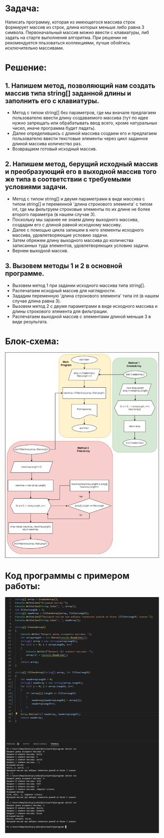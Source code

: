 # **Задача:** 
Написать программу, которая из имеющегося массива строк формирует массив из строк, длина которых меньше либо равна 3 символа. Первоначальный массив можно ввести с клавиатуры, либ задать на старте выполнения алгоритма. При решении не рекомендуется пльзоваться коллекциями, лучше обойтись исключительно массивами.

# **Решение:**

## 1. Напишем метод, позволяющий нам создать массив типа string[] заданной длины и заполнить его с клавиатуры.

+ Метод с типом string[] без параметров, где мы вначале предлагаем пользователю ввести длину создаваемого массива (тут по идее нужно запрещать или обрабатывать ввод всего, кроме натуральных чисел, иначе программа будет падать). 
+ Далее определившись с длиной массива создаем его и предлагаем пользователю ввести текстовые элементы через цикл заданное длиной массива количество раз.
+ Возвращаем готовый исходный массив.

## 2. Напишем метод, берущий исходный массив и преобразующий его в выходной массив того же типа в соответствии с требуемыми условиями задачи.

 * Метод с типом string[] и двумя параметрами в виде массива с типом string[] и переменной 'длина строкового элемента' с типом int, где мы фильтруем строковые элементы по их длине не более второго параметра (в нашем случае 3). 
 * Поскольку мы заранее не знаем длину выходного массива, создадим его с длиной равной исходному массиву.
 * Далее с помощью цикла запишем в него элементы исходного массива, удовлетворяющие условию задачи.
 * Затем обрежем длину выходного массива до количества записанных туда элементов, удовлетворяющих условию задачи. 
 * Вернем выходной массив. 

## 3. Вызовем методы 1 и 2 в основной программе.

- Вызовем метод 1 при задании исходного массива типа string[].
- Распечатаем исходный массив для наглядности.
- Зададим переменную 'длина строкового элемента' типа int (в нашем случае длина равна 3).
- Вызовем метод 2 с двумя параметрами в виде исходного массива и длины строкового элемента для фильтрации.
- Распечатаем выходной массив с элементами длиной меньше 3 в виде результата.

# **Блок-схема:**

![блок-схема](Q1diagram.png)

# **Код программы с примером работы:**

![пример работы программы](Q1programRunExample.png)